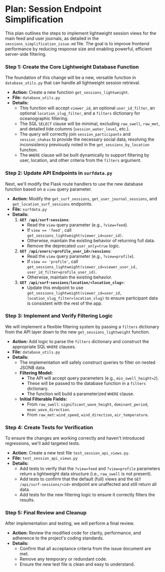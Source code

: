 # Plan: Session Endpoint Simplification

This plan outlines the steps to implement lightweight session views for the main feed and user journals, as detailed in the `sessions_simplification_issue.md` file. The goal is to improve frontend performance by reducing response size and enabling powerful, efficient server-side filtering.

### Step 1: Create the Core Lightweight Database Function

The foundation of this change will be a new, versatile function in `database_utils.py` that can handle all lightweight session retrieval.

-   **Action:** Create a new function `get_sessions_lightweight`.
-   **File:** `database_utils.py`
-   **Details:**
    -   This function will accept `viewer_id`, an optional `user_id_filter`, an optional `location_slug_filter`, and a `filters` dictionary for oceanographic filtering.
    -   The SQL `SELECT` clause will be minimal, excluding `raw_swell`, `raw_met`, and detailed tide columns (`session_water_level`, etc.).
    -   The query will correctly join `session_participants` and `session_shakas` to provide the necessary social data, resolving the inconsistency previously noted in the `get_sessions_by_location` function.
    -   The `WHERE` clause will be built dynamically to support filtering by user, location, and other criteria from the `filters` argument.

### Step 2: Update API Endpoints in `surfdata.py`

Next, we'll modify the Flask route handlers to use the new database function based on a `view` query parameter.

-   **Action:** Modify the `get_surf_sessions`, `get_user_journal_sessions`, and `get_location_surf_sessions` endpoints.
-   **File:** `surfdata.py`
-   **Details:**
    1.  **`GET /api/surf-sessions`**:
        -   Read the `view` query parameter (e.g., `?view=feed`).
        -   If `view == 'feed'`, call `get_sessions_lightweight(viewer_id=user_id)`.
        -   Otherwise, maintain the existing behavior of returning full data.
        -   Remove the deprecated `user_only=true` logic.
    2.  **`GET /api/users/<profile_user_id>/sessions`**:
        -   Read the `view` query parameter (e.g., `?view=profile`).
        -   If `view == 'profile'`, call `get_sessions_lightweight(viewer_id=viewer_user_id, user_id_filter=profile_user_id)`.
        -   Otherwise, maintain the existing behavior.
    3.  **`GET /api/surf-sessions/location/<location_slug>`**:
        -   Update this endpoint to use `get_sessions_lightweight(viewer_id=user_id, location_slug_filter=location_slug)` to ensure participant data is consistent with the rest of the app.

### Step 3: Implement and Verify Filtering Logic

We will implement a flexible filtering system by passing a `filters` dictionary from the API layer down to the new `get_sessions_lightweight` function.

-   **Action:** Add logic to parse the `filters` dictionary and construct the appropriate SQL `WHERE` clauses.
-   **File:** `database_utils.py`
-   **Details:**
    -   The implementation will safely construct queries to filter on nested JSONB data.
    -   **Filtering Model:**
        -   The API will accept query parameters (e.g., `min_swell_height=2`).
        -   These will be passed to the database function in a `filters` dictionary.
        -   The function will build a parameterized `WHERE` clause.
    -   **Initial Filterable Fields:**
        -   From `raw_swell`: `significant_wave_height`, `dominant_period`, `mean_wave_direction`.
        -   From `raw_met`: `wind_speed`, `wind_direction`, `air_temperature`.

### Step 4: Create Tests for Verification

To ensure the changes are working correctly and haven't introduced regressions, we'll add targeted tests.

-   **Action:** Create a new test file `test_session_api_views.py`.
-   **File:** `test_session_api_views.py`
-   **Details:**
    -   Add tests to verify that the `?view=feed` and `?view=profile` parameters return a lightweight data structure (i.e., `raw_swell` is not present).
    -   Add tests to confirm that the default (full) views and the `GET /api/surf-sessions/<id>` endpoint are unaffected and still return all data.
    -   Add tests for the new filtering logic to ensure it correctly filters the results.

### Step 5: Final Review and Cleanup

After implementation and testing, we will perform a final review.

-   **Action:** Review the modified code for clarity, performance, and adherence to the project's coding standards.
-   **Details:**
    -   Confirm that all acceptance criteria from the issue document are met.
    -   Remove any temporary or redundant code.
    -   Ensure the new test file is clean and easy to understand.
